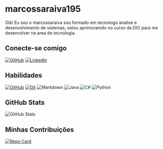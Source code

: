 # marcossaraiva195
Olá! Eu sou o marcossaraiva sou formado em tecnologo analise e desenvolvimento de sistemas, estou aprimoramdo no curso da DIO para me desenvolver na area
de tecnologia.

## Conecte-se comigo
[![GitHub](https://img.shields.io/badge/GitHub-FFF?style=for-the-badge&logo=github&logoColor=000)](https://github.com/marcossaraiva195)
[![LinkedIn](https://img.shields.io/badge/LinkedIn-FFF?style=for-the-badge&logo=linkedin&logoColor=000)](www.linkedin.com/in/marcos-saraiva-20aa85150/)

## Habilidades

[![GitHub](https://img.shields.io/badge/GitHub-FFF?style=for-the-badge&logo=github&logoColor=000)](https://docs.github.com/)
[![Git](https://img.shields.io/badge/Git-FFF?style=for-the-badge&logo=git&logoColor=000)](https://git-scm.com/doc) 
![Markdown](https://img.shields.io/badge/Markdown-FFF?style=for-the-badge&logo=markdown)
![Java](https://img.shields.io/badge/Java-FFF?style=for-the-badge&logo=java)
![C#](https://img.shields.io/badge/C%23-FFF?style=for-the-badge&logo=c-sharp&logoColor=0E76A8)
![Python](https://img.shields.io/badge/Python-FFF?style=for-the-badge&logo=python)

## GitHub Stats
![GitHub Stats](https://github-readme-stats.vercel.app/api?username=marcossaraiva195&theme=transparent&bg_color=FFF&border_color=000&show_icons=true&icon_color=000&title_color=000&text_color=000&hide_title=true&hide=stars)

## Minhas Contribuições
[![Repo Card](https://github-readme-stats.vercel.app/api/pin/?username=SEUUSERNAME&repo=SEUREPOSITORIO&bg_color=000&border_color=30A3DC&show_icons=true&icon_color=30A3DC&title_color=E94D5F&text_color=FFF)](https://github.com/SEUUSERNAME/SEUREPOSITORIO)
